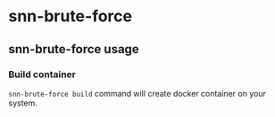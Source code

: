 # snn-brute-force

## snn-brute-force usage
### Build container 

```snn-brute-force build``` command will create docker container on your system.